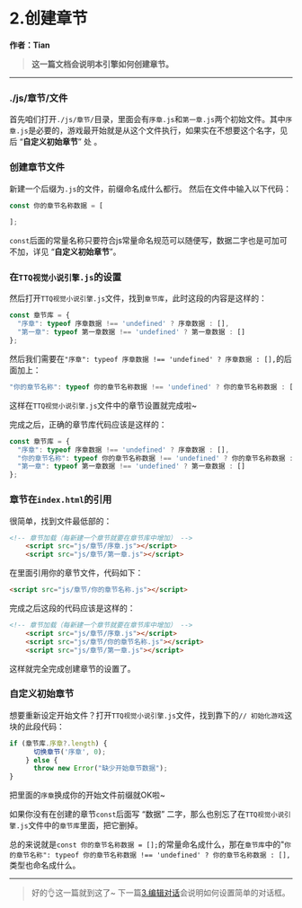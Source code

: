 # 2.创建章节

**作者：Tian**

> **这一篇文档会说明本引擎如何创建章节。** 

---

### ./js/章节/文件

首先咱们打开`./js/章节/`目录，里面会有`序章.js`和`第一章.js`两个初始文件。其中`序章.js`是必要的，游戏最开始就是从这个文件执行，如果实在不想要这个名字，见后 “**自定义初始章节**” 处 。

### 创建章节文件

新建一个后缀为`.js`的文件，前缀命名成什么都行。
然后在文件中输入以下代码：
```JavaScript
const 你的章节名称数据 = [
    
];
```

`const`后面的常量名称只要符合js常量命名规范可以随便写，数据二字也是可加可不加，详见 “**自定义初始章节**”。

### 在`TTQ视觉小说引擎.js`的设置

然后打开`TTQ视觉小说引擎.js`文件，找到`章节库`，此时这段的内容是这样的：
```JavaScript
const 章节库 = {
  "序章": typeof 序章数据 !== 'undefined' ? 序章数据 : [],
  "第一章": typeof 第一章数据 !== 'undefined' ? 第一章数据 : []
};
```

然后我们需要在`"序章": typeof 序章数据 !== 'undefined' ? 序章数据 : [],`的后面加上：
```JavaScript
"你的章节名称": typeof 你的章节名称数据 !== 'undefined' ? 你的章节名称数据 : [],
```

这样在`TTQ视觉小说引擎.js`文件中的章节设置就完成啦~

完成之后，正确的章节库代码应该是这样的：
```JavaScript
const 章节库 = {
  "序章": typeof 序章数据 !== 'undefined' ? 序章数据 : [],
  "你的章节名称": typeof 你的章节名称数据 !== 'undefined' ? 你的章节名称数据 : [],
  "第一章": typeof 第一章数据 !== 'undefined' ? 第一章数据 : []
};
```

### 章节在`index.html`的引用

很简单，找到文件最低部的：
```HTML
<!-- 章节加载（每新建一个章节就要在章节库中增加） -->
    <script src="js/章节/序章.js"></script>
    <script src="js/章节/第一章.js"></script>
```

在里面引用你的章节文件，代码如下：
```HTML
<script src="js/章节/你的章节名称.js"></script>
```

完成之后这段的代码应该是这样的：
```HTML
<!-- 章节加载（每新建一个章节就要在章节库中增加） -->
    <script src="js/章节/序章.js"></script>
    <script src="js/章节/你的章节名称.js"></script>
    <script src="js/章节/第一章.js"></script>
```

这样就完全完成创建章节的设置了。

### 自定义初始章节

想要重新设定开始文件？打开`TTQ视觉小说引擎.js`文件，找到靠下的`// 初始化游戏`这块的此段代码：
```JavaScript
if (章节库.序章?.length) {
      切换章节('序章', 0);
    } else {
      throw new Error("缺少开始章节数据");
}
```

把里面的`序章`换成你的开始文件前缀就OK啦~

如果你没有在创建的章节`const`后面写 “数据” 二字，那么也别忘了在`TTQ视觉小说引擎.js`文件中的`章节库`里面，把它删掉。

总的来说就是`const 你的章节名称数据 = [];`的常量命名成什么，那在`章节库`中的"`你的章节名称": typeof 你的章节名称数据 !== 'undefined' ? 你的章节名称数据 : [],`类型也命名成什么。

---

> 好的👌这一篇就到这了~
> 下一篇[3.编辑对话](3.编辑对话.md)会说明如何设置简单的对话框。
